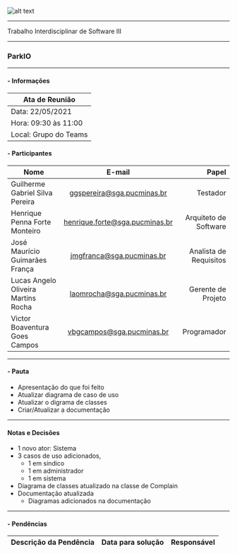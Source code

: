 ![alt text](https://i.imgur.com/vpJKjtW.png "Logo Puc")

***

Trabalho Interdisciplinar de Software III

------
### ParkIO

___


####  - Informações
| Ata de Reunião          |
| -------------           |
| Data: 22/05/2021        |
| Hora: 09:30 às 11:00    |
| Local: Grupo do Teams   |

#### - Participantes
| Nome                                 | E-mail                          | Papel                     |
| -------------                        | :-------------:                 | --------------:           |
| Guilherme Gabriel Silva Pereira      | ggspereira@sga.pucminas.br      | Testador                  |
| Henrique Penna Forte Monteiro        | henrique.forte@sga.pucminas.br  | Arquiteto de Software     |
| José Maurício Guimarães França       | jmgfranca@sga.pucminas.br       | Analista de Requisitos    |
| Lucas Angelo Oliveira Martins Rocha  | laomrocha@sga.pucminas.br       | Gerente de Projeto        |
| Victor Boaventura Goes Campos        | vbgcampos@sga.pucminas.br       | Programador               |
___

#### - Pauta

- Apresentação do que foi feito
- Atualizar diagrama de caso de uso
- Atualizar o digrama de classes
- Criar/Atualizar a documentação

___

#### Notas e Decisões

- 1 novo ator: Sistema
- 3 casos de uso adicionados, 
    - 1 em síndico
    - 1 em administrador
    - 1 em sistema
- Diagrama de classes atualizado na classe de Complain
- Documentação atualizada
    - Diagramas adicionados na documentação


___

#### - Pendências

| Descrição da Pendência               | Data para solução               | Responsável          |
| -------------                        | :-------------:                 | -----:               |





